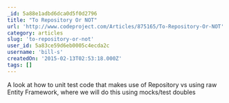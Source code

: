 ```yaml
---
_id: 5a88e1adbd6dca0d5f0d2796
title: "To Repository Or NOT"
url: 'http://www.codeproject.com/Articles/875165/To-Repository-Or-NOT'
category: articles
slug: 'to-repository-or-not'
user_id: 5a83ce59d6eb0005c4ecda2c
username: 'bill-s'
createdOn: '2015-02-13T02:53:18.000Z'
tags: []
---
```


A look at how to unit test code that makes use of Repository vs using raw Entity Framework, where we will do this using mocks/test doubles
